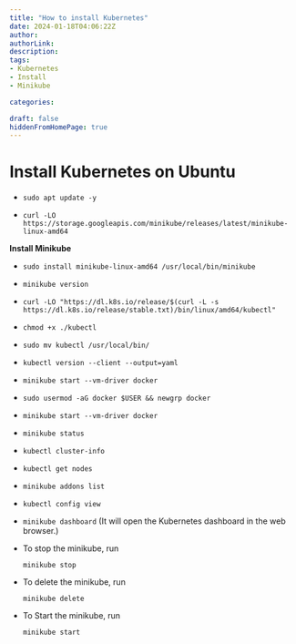```yaml
---
title: "How to install Kubernetes"
date: 2024-01-18T04:06:22Z
author:
authorLink:
description:
tags:
- Kubernetes
- Install
- Minikube

categories:

draft: false
hiddenFromHomePage: true
---
```


# Install Kubernetes on Ubuntu

* `sudo apt update -y`

* `curl -LO https://storage.googleapis.com/minikube/releases/latest/minikube-linux-amd64`

 **Install Minikube** 

* `sudo install minikube-linux-amd64 /usr/local/bin/minikube`

* `minikube version`

* `curl -LO "https://dl.k8s.io/release/$(curl -L -s https://dl.k8s.io/release/stable.txt)/bin/linux/amd64/kubectl"`

* `chmod +x ./kubectl`

* `sudo mv kubectl /usr/local/bin/`

* `kubectl version --client --output=yaml`

*  `minikube start --vm-driver docker`

* `sudo usermod -aG docker $USER && newgrp docker`

* `minikube start --vm-driver docker`

* `minikube status`

* `kubectl cluster-info`

* `kubectl get nodes`

* `minikube addons list`

* `kubectl config view`

* `minikube dashboard` (It will open the Kubernetes dashboard in the web browser.)

* To stop the minikube, run 

  `minikube stop`

* To delete the minikube, run 

  `minikube delete`

* To Start the minikube, run 

  `minikube start`
